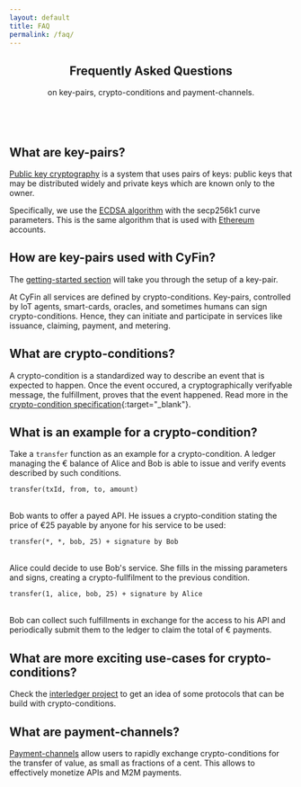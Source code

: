 ```yaml
---
layout: default
title: FAQ
permalink: /faq/
---
```

<section class="wrapper style1">
  <div class="container">
    <div class="row">
      <div class="2u"><p></p></div>
      <div class="8u">
        <div id="content">    
          <article>
            <header>
              <h2>Frequently Asked Questions</h2>
              <p>on key-pairs, crypto-conditions and payment-channels.</p>
            </header>
          <span class="image featured"><img src="{{ site.baseurl }}/assets/images/questions.jpg" alt="" /></span>
<div markdown="1">

## What are key-pairs?

[Public key cryptography](https://en.wikipedia.org/wiki/Public-key_cryptography) is a system that uses pairs of keys: public keys that may be distributed widely and private keys which are known only to the owner.

Specifically, we use the [ECDSA algorithm](https://en.wikipedia.org/wiki/Elliptic_Curve_Digital_Signature_Algorithm) with the secp256k1 curve parameters. This is the same algorithm that is used with [Ethereum](http://ethereum.org) accounts.

## How are key-pairs used with CyFin?

The [getting-started section](/instructions) will take you through the setup of a key-pair.

At CyFin all services are defined by crypto-conditions. Key-pairs, controlled by IoT agents, smart-cards, oracles, and sometimes humans can sign crypto-conditions. Hence, they can initiate and participate in services like issuance, claiming, payment, and metering.

## What are crypto-conditions?

A crypto-condition is a standardized way to describe an event that is expected to happen. Once the event occured, a cryptographically verifyable message, the fulfillment, proves that the event happened. Read more in the [crypto-condition specification](https://interledger.org/five-bells-condition/spec.html){:target="_blank"}.

## What is an example for a crypto-condition?

Take a `transfer` function as an example for a crypto-condition. A ledger managing the € balance of Alice and Bob is able to issue and verify events described by such conditions.

```
transfer(txId, from, to, amount)
```
<br>
Bob wants to offer a payed API. He issues a crypto-condition stating the price of €25 payable by anyone for his service to be used:

```
transfer(*, *, bob, 25) + signature by Bob
```
<br>
Alice could decide to use Bob's service. She fills in the missing parameters and signs, creating a crypto-fullfilment to the previous condition.

```
transfer(1, alice, bob, 25) + signature by Alice
```
<br>
Bob can collect such fulfillments in exchange for the access to his API and periodically submit them to the ledger to claim the total of € payments.

## What are more exciting use-cases for crypto-conditions?

Check the [interledger project](https://interledger.org/) to get an idea of some protocols that can be build with crypto-conditions.

## What are payment-channels?

[Payment-channels](http://raiden.network/) allow users to rapidly exchange crypto-conditions for the transfer of value, as small as fractions of a cent. This allows to effectively monetize APIs and M2M payments.

</div>
          </article>
        </div>
      </div>
      <div class="2u"><p></p></div>
    </div>
  </div>
</section>